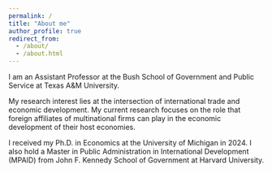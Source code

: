```yaml
---
permalink: /
title: "About me"
author_profile: true
redirect_from: 
  - /about/
  - /about.html
---
```


I am an Assistant Professor at the Bush School of Government and Public Service at Texas A&M University.

My research interest lies at the intersection of international trade and economic development. My current research focuses on the role that foreign affiliates of multinational firms can play in the economic development of their host economies.

I received my Ph.D. in Economics at the University of Michigan in 2024. I also hold a Master in Public Administration in International Development (MPAID) from John F. Kennedy School of Government at Harvard University.
